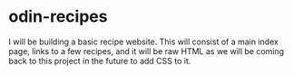 # odin-recipes

I will be building a basic recipe website.
This will consist of a main index page,
links to a few recipes, and it will be raw HTML
as we will be coming back to this project in the
future to add CSS to it.
